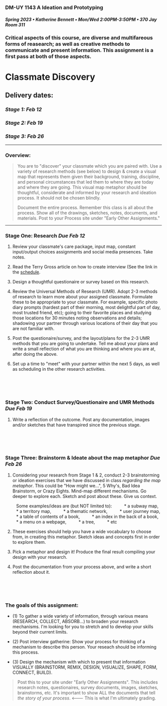### DM-UY 1143 A Ideation and Prototyping
##### Spring 2023 • Katherine Bennett • Mon/Wed 2:00PM-3:50PM • 370 Jay Room 311

### Critical aspects of this course, are diverse and multifareous forms of reasearch; as well as creative methods to communicate and present information. This assignment is a first pass at both of those aspects.


# Classmate Discovery

## Delivery dates:
### *Stage 1: Feb 12*
### *Stage 2: Feb 19*
### *Stage 3: Feb 26*
__________________________________________

### Overview:

> You are to "discover" your classmate which you are paired with. Use a variety of research methods (see below) to design & create a visual map that represents them given their background, training, discipline, and personal circumstances that led them to where they are today and where they are going. This visual map metaphor should be thoughtful, considerate and informed by your research and ideation process. It should not be chosen blindly. 
>
> Document the entire process. Remember this class is all about the process. Show all of the drawings, sketches, notes, documents, and materials. Post to your Process site under "Early Other Assignments." </p>

____________________________________________

### Stage One: Research  *Due Feb 12*

1. Review your classmate's care package, input map, constant input/output choices assignments and social media presences. Take notes.

2. Read the Terry Gross article on how to create interview (See the link in the [schedule](schedule.md).

3. Design a thoughtful questionaire or survey based on this research. 

4. Review the Universal Methods of Research (UMR). Adopt 2-3 methods of research to learn more about your assigned classmate. Formulate these to be appropriate to your classmate. For example, specific photo diary prompts (hardest part of their morning, most delightful part of day, most trusted friend, etc); going to their favorite places and studying those locations for 30 minutes noting observations and details; shadowing your partner through various locations of their day that you are not familiar with. 

5. Post the questionaire/survey, and the layout/plans for the 2-3 UMR methods that you are going to undertake. Tell me about your plans and write a small reflection of what you are thinking and where you are at, after doing the above.

6. Set up a time to "meet" with your partner within the next 5 days, as well as scheduling in the other research activities.

<br> <br> <br> 

### Stage Two: Conduct Survey/Questionaire and UMR Methods   *Due Feb 19*

1. Write a reflection of the outcome. Post any documentation, images and/or sketches that have transpired since the previous stage.

<br> <br> <br> 

### Stage Three: Brainstorm & Ideate about the map metaphor    *Due Feb 26*

1. Considering your research from Stage 1 & 2, conduct 2-3 brainstorming or ideation exercises that we have discussed in class _regarding the map metaphor_. This could be "How might we...", 5 Why's, Bad Idea Brainstorm, or Crazy Eights. Mind-map different mechanisms. Go deeper to explore each. Sketch and post about these. Give us context.

&nbsp;&nbsp;&nbsp;&nbsp;&nbsp;&nbsp;&nbsp;&nbsp;  Some examples/ideas are (but NOT limited to): 
&nbsp;&nbsp;&nbsp;&nbsp;&nbsp;&nbsp;&nbsp;&nbsp; * a subway map, 
&nbsp;&nbsp;&nbsp;&nbsp;&nbsp;&nbsp;&nbsp;&nbsp; * a territory map, 
&nbsp;&nbsp;&nbsp;&nbsp;&nbsp;&nbsp;&nbsp;&nbsp; * a thematic network, 
&nbsp;&nbsp;&nbsp;&nbsp;&nbsp;&nbsp;&nbsp;&nbsp; * user journey map, 
&nbsp;&nbsp;&nbsp;&nbsp;&nbsp;&nbsp;&nbsp;&nbsp; * a table of contents of a book, 
&nbsp;&nbsp;&nbsp;&nbsp;&nbsp;&nbsp;&nbsp;&nbsp; * an index in the back of a book,
&nbsp;&nbsp;&nbsp;&nbsp;&nbsp;&nbsp;&nbsp;&nbsp; * a menu on a webpage, 
&nbsp;&nbsp;&nbsp;&nbsp;&nbsp;&nbsp;&nbsp;&nbsp; * a tree, 
&nbsp;&nbsp;&nbsp;&nbsp;&nbsp;&nbsp;&nbsp;&nbsp; * etc


2. These exercises should help you have a wide vocabulary to choose from, in creating this metaphor. Sketch ideas and concepts first in order to explore them. 

4. Pick a metaphor and design it! Produce the final result compiling your design with your research.

5. Post the documentation from your process above, and write a short reflection about it.

<br> <br> <br> 

### The goals of this assignment:

* (1) To gather a wide variety of information, through various means (RESEARCH, COLLECT, ABSORB...) to broaden your research mechanisms. I'm looking for you to stretch and to develop your skills beyond their current limits. 

* (2) Post interview gatherine: Show your process for thinking of a mechanism to describe this person. Your reseach should be informing this process. 

* (3) Design the mechanism with which to present that information VISUALLY (BRAINSTORM, REMIX, DESIGN, VISUALIZE, SHAPE, FORM, CONNECT, BUILD).


 > Post this to your site under "Early Other Assignments". This includes research notes, questionaires, survey documents, images, sketches, brainstorms, etc. It's important to show ALL the documents that tell *the story of your process*. <--- This is what I'm ultimately grading.
